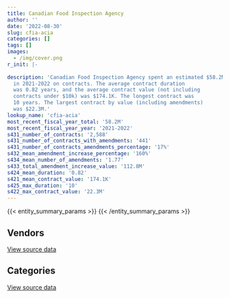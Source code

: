 ```yaml
---
title: Canadian Food Inspection Agency
author: ''
date: '2022-08-30'
slug: cfia-acia
categories: []
tags: []
images:
  - /img/cover.png
r_init: |-
  
description: 'Canadian Food Inspection Agency spent an estimated $58.2M
  in 2021-2022 on contracts. The average contract duration
  was 0.82 years, and the average contract value (not including
  contracts under $10k) was $174.1K. The longest contract was
  10 years. The largest contract by value (including amendments)
  was $22.3M.'
lookup_name: 'cfia-acia'
most_recent_fiscal_year_total: '58.2M'
most_recent_fiscal_year_year: '2021-2022'
s431_number_of_contracts: '2,588'
s431_number_of_contracts_with_amendments: '441'
s431_number_of_contracts_amendments_percentage: '17%'
s432_mean_amendment_increase_percentage: '160%'
s434_mean_number_of_amendments: '1.77'
s433_total_amendment_increase_value: '112.8M'
s424_mean_duration: '0.82'
s421_mean_contract_value: '174.1K'
s425_max_duration: '10'
s422_max_contract_value: '22.3M'
---
```


<script src="/rmarkdown-libs/htmlwidgets/htmlwidgets.js"></script>
<link href="/rmarkdown-libs/datatables-css/datatables-crosstalk.css" rel="stylesheet" />
<script src="/rmarkdown-libs/datatables-binding/datatables.js"></script>
<script src="/rmarkdown-libs/jquery/jquery-3.6.0.min.js"></script>
<link href="/rmarkdown-libs/dt-core-bootstrap/css/dataTables.bootstrap.min.css" rel="stylesheet" />
<link href="/rmarkdown-libs/dt-core-bootstrap/css/dataTables.bootstrap.extra.css" rel="stylesheet" />
<script src="/rmarkdown-libs/dt-core-bootstrap/js/jquery.dataTables.min.js"></script>
<script src="/rmarkdown-libs/dt-core-bootstrap/js/dataTables.bootstrap.min.js"></script>
<link href="/rmarkdown-libs/crosstalk/css/crosstalk.min.css" rel="stylesheet" />
<script src="/rmarkdown-libs/crosstalk/js/crosstalk.min.js"></script>
<script src="/rmarkdown-libs/htmlwidgets/htmlwidgets.js"></script>
<link href="/rmarkdown-libs/datatables-css/datatables-crosstalk.css" rel="stylesheet" />
<script src="/rmarkdown-libs/datatables-binding/datatables.js"></script>
<script src="/rmarkdown-libs/jquery/jquery-3.6.0.min.js"></script>
<link href="/rmarkdown-libs/dt-core-bootstrap/css/dataTables.bootstrap.min.css" rel="stylesheet" />
<link href="/rmarkdown-libs/dt-core-bootstrap/css/dataTables.bootstrap.extra.css" rel="stylesheet" />
<script src="/rmarkdown-libs/dt-core-bootstrap/js/jquery.dataTables.min.js"></script>
<script src="/rmarkdown-libs/dt-core-bootstrap/js/dataTables.bootstrap.min.js"></script>
<link href="/rmarkdown-libs/crosstalk/css/crosstalk.min.css" rel="stylesheet" />
<script src="/rmarkdown-libs/crosstalk/js/crosstalk.min.js"></script>

{{< entity_summary_params >}}
{{< /entity_summary_params >}}

## Vendors

<div id="htmlwidget-1" style="width:100%;height:auto;" class="datatables html-widget"></div>
<script type="application/json" data-for="htmlwidget-1">{"x":{"style":"bootstrap","filter":"none","vertical":false,"data":[["<a href=\"/vendors/3m_canada_company/\">3M Canada Company<\/a>","<a href=\"/vendors/a_hundred_answers/\">A Hundred Answers<\/a>","<a href=\"/vendors/ab_sciex/\">AB Sciex<\/a>","<a href=\"/vendors/abbott/\">Abbott<\/a>","<a href=\"/vendors/accenture/\">Accenture<\/a>","<a href=\"/vendors/acklands_grainger/\">Acklands Grainger<\/a>","<a href=\"/vendors/adobe/\">Adobe<\/a>","<a href=\"/vendors/advanced_business_interiors/\">Advanced Business Interiors<\/a>","<a href=\"/vendors/advanced_chippewa_technologies/\">Advanced Chippewa Technologies<\/a>","<a href=\"/vendors/agilent/\">Agilent<\/a>","<a href=\"/vendors/ainsworth/\">Ainsworth<\/a>","<a href=\"/vendors/als_canada/\">ALS Canada<\/a>","<a href=\"/vendors/altis_human_resources/\">Altis Human Resources<\/a>","<a href=\"/vendors/aon_reed_stenhouse/\">Aon Reed Stenhouse<\/a>","<a href=\"/vendors/ari_financial_services/\">ARI Financial Services<\/a>","<a href=\"/vendors/artemp_personnel_services/\">Artemp Personnel Services<\/a>","<a href=\"/vendors/avi_spl_canada/\">AVI SPL Canada<\/a>","<a href=\"/vendors/avondale_construction/\">Avondale Construction<\/a>","<a href=\"/vendors/bdo_canada/\">BDO Canada<\/a>","<a href=\"/vendors/beckman_coulter_canada/\">Beckman Coulter Canada<\/a>","<a href=\"/vendors/bio_nuclear_diagnostics/\">Bio Nuclear Diagnostics<\/a>","<a href=\"/vendors/biomerieux_canada/\">Biomerieux Canada<\/a>","<a href=\"/vendors/black_mcdonald/\">Black McDonald<\/a>","<a href=\"/vendors/bluedot/\">BlueDot<\/a>","<a href=\"/vendors/bruker/\">Bruker<\/a>","<a href=\"/vendors/bureau_veritas/\">Bureau Veritas<\/a>","<a href=\"/vendors/calian/\">Calian<\/a>","<a href=\"/vendors/canada_post/\">Canada Post<\/a>","<a href=\"/vendors/canadian_corps_of_commissionaires/\">Canadian Corps of Commissionaires<\/a>","<a href=\"/vendors/carahsoft_technology/\">Carahsoft Technology<\/a>","<a href=\"/vendors/carmichael_engineering/\">Carmichael Engineering<\/a>","<a href=\"/vendors/caro_analytical_services/\">Caro Analytical Services<\/a>","<a href=\"/vendors/cdw_canada/\">CDW Canada<\/a>","<a href=\"/vendors/charron_human_resources/\">Charron Human Resources<\/a>","<a href=\"/vendors/cision_canada/\">Cision Canada<\/a>","<a href=\"/vendors/cistel_technology/\">Cistel Technology<\/a>","<a href=\"/vendors/closereach/\">CloseReach<\/a>","<a href=\"/vendors/cofomo/\">Cofomo<\/a>","<a href=\"/vendors/construction_bugere/\">Construction Bugere<\/a>","<a href=\"/vendors/contract_community/\">Contract Community<\/a>","<a href=\"/vendors/cossette_communications/\">Cossette Communications<\/a>","<a href=\"/vendors/csdc_systems/\">CSDC Systems<\/a>","<a href=\"/vendors/d_mark_biosciences/\">D Mark Biosciences<\/a>","<a href=\"/vendors/d4is_solutions/\">D4IS Solutions<\/a>","<a href=\"/vendors/data_communications_management/\">Data Communications Management<\/a>","<a href=\"/vendors/dell_computer/\">Dell Computer<\/a>","<a href=\"/vendors/deloitte_and_touche/\">Deloitte and Touche<\/a>","<a href=\"/vendors/dexter_construction/\">Dexter Construction<\/a>","<a href=\"/vendors/dls_technology/\">DLS Technology<\/a>","<a href=\"/vendors/donna_cona/\">Donna Cona<\/a>","<a href=\"/vendors/dynamic_facility_services/\">Dynamic Facility Services<\/a>","<a href=\"/vendors/dynamic_personnel_consultants/\">Dynamic Personnel Consultants<\/a>","<a href=\"/vendors/ecole_de_langues_la_cite/\">Ecole De Langues La Cite<\/a>","<a href=\"/vendors/ekos_research_associates/\">Ekos Research Associates<\/a>","<a href=\"/vendors/emtec/\">Emtec<\/a>","<a href=\"/vendors/envirosafe_janitorial/\">EnviroSafe Janitorial<\/a>","<a href=\"/vendors/ernst_young/\">Ernst Young<\/a>","<a href=\"/vendors/esbe_scientific_industries/\">ESBE Scientific Industries<\/a>","<a href=\"/vendors/esri/\">ESRI<\/a>","<a href=\"/vendors/evaluation_personnel_selection/\">Evaluation Personnel Selection<\/a>","<a href=\"/vendors/evripos_janitorial_services/\">Evripos Janitorial Services<\/a>","<a href=\"/vendors/excel_human_resources/\">Excel Human Resources<\/a>","<a href=\"/vendors/exp_services/\">EXP Services<\/a>","<a href=\"/vendors/factiva/\">Factiva<\/a>","<a href=\"/vendors/fast_forward_french/\">Fast Forward French<\/a>","<a href=\"/vendors/fast_track_staffing/\">Fast Track Staffing<\/a>","<a href=\"/vendors/felix_technology/\">Felix Technology<\/a>","<a href=\"/vendors/ford_motor_company/\">Ford Motor Company<\/a>","<a href=\"/vendors/gartner/\">Gartner<\/a>","<a href=\"/vendors/general_motors/\">General Motors<\/a>","<a href=\"/vendors/genome_quebec/\">Genome Quebec<\/a>","<a href=\"/vendors/getinge_canada/\">Getinge Canada<\/a>","<a href=\"/vendors/global_knowledge/\">Global Knowledge<\/a>","<a href=\"/vendors/global_total_office/\">Global Total Office<\/a>","<a href=\"/vendors/global_upholstery/\">Global Upholstery<\/a>","<a href=\"/vendors/graybridge_international_consulting/\">Graybridge International Consulting<\/a>","<a href=\"/vendors/haworth/\">Haworth<\/a>","<a href=\"/vendors/hitrac/\">Hitrac<\/a>","<a href=\"/vendors/honeywell/\">Honeywell<\/a>","<a href=\"/vendors/hypertec/\">Hypertec<\/a>","<a href=\"/vendors/ibm_canada/\">IBM Canada<\/a>","<a href=\"/vendors/ifathom/\">iFathom<\/a>","<a href=\"/vendors/ihs_global/\">IHS Global<\/a>","<a href=\"/vendors/illumina_canada/\">Illumina Canada<\/a>","<a href=\"/vendors/imperial_cleaners/\">Imperial Cleaners<\/a>","<a href=\"/vendors/info_tech_research_group/\">Info Tech Research Group<\/a>","<a href=\"/vendors/insa/\">Insa<\/a>","<a href=\"/vendors/iron_mountain/\">Iron Mountain<\/a>","<a href=\"/vendors/johnson_controls_canada/\">Johnson Controls Canada<\/a>","<a href=\"/vendors/jp2g_consultants/\">JP2G Consultants<\/a>","<a href=\"/vendors/kia_canada/\">Kia Canada<\/a>","<a href=\"/vendors/konica_minolta_business_solutions/\">Konica Minolta Business Solutions<\/a>","<a href=\"/vendors/kpmg/\">KPMG<\/a>","<a href=\"/vendors/kubota_canada/\">Kubota Canada<\/a>","<a href=\"/vendors/lansdowne_technologies/\">Lansdowne Technologies<\/a>","<a href=\"/vendors/levitt_safety/\">Levitt Safety<\/a>","<a href=\"/vendors/life_technologies/\">Life Technologies<\/a>","<a href=\"/vendors/lifespeak/\">LifeSpeak<\/a>","<a href=\"/vendors/lionbridge/\">Lionbridge<\/a>","<a href=\"/vendors/lowe_martin_company/\">Lowe Martin Company<\/a>","<a href=\"/vendors/lumina_it/\">Lumina IT<\/a>","<a href=\"/vendors/maplesoft_consulting/\">Maplesoft Consulting<\/a>","<a href=\"/vendors/maxsys_staffing_and_consulting/\">Maxsys Staffing and Consulting<\/a>","<a href=\"/vendors/mgis/\">MGIS<\/a>","<a href=\"/vendors/michanie_construction/\">Michanie Construction<\/a>","<a href=\"/vendors/micronostyx/\">Micronostyx<\/a>","<a href=\"/vendors/microsoft_canada/\">Microsoft Canada<\/a>","<a href=\"/vendors/mindwire_systems/\">Mindwire Systems<\/a>","<a href=\"/vendors/mitsubishi_motor_sales/\">Mitsubishi Motor Sales<\/a>","<a href=\"/vendors/modis_canada/\">Modis Canada<\/a>","<a href=\"/vendors/moore_canada/\">Moore Canada<\/a>","<a href=\"/vendors/morneau_shepell/\">Morneau Shepell<\/a>","<a href=\"/vendors/nations_translation_group/\">Nations Translation Group<\/a>","<a href=\"/vendors/navpoint_consulting_group/\">Navpoint Consulting Group<\/a>","<a href=\"/vendors/neptune_security_services/\">Neptune Security Services<\/a>","<a href=\"/vendors/newfound_recruiting/\">Newfound Recruiting<\/a>","<a href=\"/vendors/nisha_techonologies/\">Nisha Techonologies<\/a>","<a href=\"/vendors/nissan_canada/\">Nissan Canada<\/a>","<a href=\"/vendors/northern_micro/\">Northern Micro<\/a>","<a href=\"/vendors/onix_networking_canada/\">Onix Networking Canada<\/a>","<a href=\"/vendors/openframe_technologies/\">OpenFrame Technologies<\/a>","<a href=\"/vendors/opentext/\">OpenText<\/a>","<a href=\"/vendors/oracle_canada/\">Oracle Canada<\/a>","<a href=\"/vendors/orangutech/\">Orangutech<\/a>","<a href=\"/vendors/pleiad_canada/\">Pleiad Canada<\/a>","<a href=\"/vendors/podolinsky_equipment/\">Podolinsky Equipment<\/a>","<a href=\"/vendors/portage_personnel/\">Portage Personnel<\/a>","<a href=\"/vendors/printers_plus/\">Printers Plus<\/a>","<a href=\"/vendors/procom_consultants/\">Procom Consultants<\/a>","<a href=\"/vendors/prosci_canada/\">Prosci Canada<\/a>","<a href=\"/vendors/purespirit_solutions/\">PureSpirIT Solutions<\/a>","<a href=\"/vendors/qiagen/\">QIAGEN<\/a>","<a href=\"/vendors/qmr/\">QMR<\/a>","<a href=\"/vendors/quintet_consulting/\">Quintet Consulting<\/a>","<a href=\"/vendors/randstad/\">Randstad<\/a>","<a href=\"/vendors/raymond_chabot_grant_thornton/\">Raymond Chabot Grant Thornton<\/a>","<a href=\"/vendors/ricoh/\">Ricoh<\/a>","<a href=\"/vendors/risk_sciences_international/\">Risk Sciences International<\/a>","<a href=\"/vendors/roche_diagnostics/\">Roche Diagnostics<\/a>","<a href=\"/vendors/s_p_global_market_intelligence/\">S P Global Market Intelligence<\/a>","<a href=\"/vendors/samson_associes/\">Samson Associes<\/a>","<a href=\"/vendors/sas_institute/\">SAS Institute<\/a>","<a href=\"/vendors/sdl_international_canada/\">SDL International Canada<\/a>","<a href=\"/vendors/si_systems/\">SI Systems<\/a>","<a href=\"/vendors/siemens/\">Siemens<\/a>","<a href=\"/vendors/silliker/\">Silliker<\/a>","<a href=\"/vendors/softchoice/\">Softchoice<\/a>","<a href=\"/vendors/softsim_technologies/\">Softsim Technologies<\/a>","<a href=\"/vendors/sra_staffing_solutions/\">SRA Staffing Solutions<\/a>","<a href=\"/vendors/st_joseph_print_group/\">St Joseph Print Group<\/a>","<a href=\"/vendors/stantec/\">Stantec<\/a>","<a href=\"/vendors/steris_canada/\">STERIS Canada<\/a>","<a href=\"/vendors/subaru_canada/\">Subaru Canada<\/a>","<a href=\"/vendors/systemscope/\">Systemscope<\/a>","<a href=\"/vendors/tag_hr/\">Tag HR<\/a>","<a href=\"/vendors/tecsis/\">Tecsis<\/a>","<a href=\"/vendors/teknion/\">Teknion<\/a>","<a href=\"/vendors/teksystems_canada/\">Teksystems Canada<\/a>","<a href=\"/vendors/telecom_computer_services/\">Telecom Computer Services<\/a>","<a href=\"/vendors/tenaquip/\">Tenaquip<\/a>","<a href=\"/vendors/the_aim_group/\">The AIM Group<\/a>","<a href=\"/vendors/the_right_door_consulting/\">The Right Door Consulting<\/a>","<a href=\"/vendors/thermo_fisher_scientific/\">Thermo Fisher Scientific<\/a>","<a href=\"/vendors/thyssenkrupp_elevator/\">Thyssenkrupp Elevator<\/a>","<a href=\"/vendors/toshiba_canada/\">Toshiba Canada<\/a>","<a href=\"/vendors/toyota/\">Toyota<\/a>","<a href=\"/vendors/trainor_mechanical_contractors/\">Trainor Mechanical Contractors<\/a>","<a href=\"/vendors/turtle_island_staffing/\">Turtle Island Staffing<\/a>","<a href=\"/vendors/tyco_integrated_fire_security/\">Tyco Integrated Fire Security<\/a>","<a href=\"/vendors/universite_laval/\">Universite Laval<\/a>","<a href=\"/vendors/university_of_guelph/\">University of Guelph<\/a>","<a href=\"/vendors/university_of_saskatchewan/\">University of Saskatchewan<\/a>","<a href=\"/vendors/vci_controls/\">VCI Controls<\/a>","<a href=\"/vendors/vwr_international/\">VWR International<\/a>","<a href=\"/vendors/waters/\">Waters<\/a>","<a href=\"/vendors/wolters_kluwer/\">Wolters Kluwer<\/a>","<a href=\"/vendors/workdynamics_technologies/\">WorkDynamics Technologies<\/a>","<a href=\"/vendors/workplace_health_and_cost_solutions/\">Workplace Health and Cost Solutions<\/a>","<a href=\"/vendors/worldreach_software/\">Worldreach Software<\/a>","<a href=\"/vendors/xerox/\">Xerox<\/a>"],[null,8888.03,66289.74,null,4783914.54,null,684657.53,18393.52,55970.92,11237.46,43271.05,339537.88,24542.24,null,null,59212,463588.28,null,87721.44,33217.48,null,10930.63,1103428.93,null,null,7788396.52,null,31494.87,1464957.84,46033.8,24295,1399369.4,45606.54,null,24180,null,85049.4,44790.99,45760.05,null,96390.31,30817.13,40028.22,184313.59,126497.27,null,null,28686.75,6962.74,808512.14,50351.97,42347.89,9393.91,52395.46,26044.98,null,null,19431.51,43824.38,166531.97,222767.47,1166502.51,null,null,null,null,null,140692.1,197001.26,493782.57,75033,204652.99,null,null,10443.69,25935,null,85617,5558.34,66577.62,315368.47,null,1201.43,405282.82,102281.21,100011.17,null,23040.89,17003.21,null,null,null,67807.02,null,3985.66,null,223173.74,null,139871.81,null,2129069.08,744731.95,null,75658.96,110093.36,null,636857.33,289686.77,null,null,null,369708.12,5242.27,null,13703.27,1034366.66,5175513.08,1099256.85,51089.04,null,null,70976.01,1737706.72,null,19775,null,null,null,30081.31,null,null,null,42903.29,null,149362.6,null,null,210028.96,70767.35,null,26250,805.46,null,160238.9,null,4894012.12,18205.43,null,148622.85,5077.26,73368.64,184267.08,1154072.33,449939.56,13117.19,null,97735.84,270196.3,null,null,861220.45,null,275476.79,null,364531.22,71208.19,5269317.02,118947.46,null,54853.04,907841.56,286292.33,55222.9,97896.61,1559213.58,30497.9,27512.19,1095647.37,null,601409.02],[null,26664.08,148617.45,18017.28,784947.09,null,15342.47,19623.2,25175.37,125481.63,null,244486.8,130524.57,null,138693.93,null,119148.23,186044.33,null,13679.7,null,6375.03,1106452.02,null,null,6182316.46,null,null,1574920.39,50278.65,null,1225298.55,17920.16,17389.38,28365,null,14213.74,85057.76,null,241529.95,262702.4,30901.56,null,184818.56,105151.21,23481.4,null,null,94383.8,757404.88,null,null,null,null,72969.78,null,13195.97,118983.31,58947.06,null,223377.79,621221.4,4254.12,null,58631.56,null,90517.35,466862.31,736191.96,208848.35,null,261935.92,null,26169.46,null,3910.88,56277.36,null,14451.7,24707.45,445236.22,null,12502.33,175891.97,102561.43,78790.02,null,23071.79,5122.69,null,null,null,80618.48,null,null,null,503270.51,17159.87,162107.59,13329.31,1656844.01,231792.18,15839.78,null,104168.06,10767.01,715853.97,127769.35,87371.64,null,null,496271.32,182738.81,null,13740.81,1522663.64,10779.07,null,381027.39,null,null,44139.34,1858349.35,null,null,null,null,14102.4,262137.13,30430.9,452071.99,null,65468.89,null,149771.81,81360,null,157448.12,null,null,152935.42,17002.22,null,97910.32,39796.9,4752608.32,63307.48,null,111976.12,null,41616.46,91637.77,630840.25,422873.2,null,null,null,391281.57,null,null,380176.21,null,385042.94,78723.25,null,143120.28,27461.7,61379.3,36978.89,55003.33,474218.65,262500,15953.28,300510.86,201590.59,28646.3,27189.14,1098649.14,null,595396.09],[null,13089.55,154544.92,4913.8,754921.79,null,null,null,null,721045.64,null,553175.46,60815.31,74270.58,54271.21,null,273711.64,null,null,99072.76,null,64194.84,1194875.91,9418.74,19755.39,6420694.02,null,null,1678035.56,50141.28,null,1168398.82,null,48489.62,29380,9091.98,null,84825.36,null,21977.23,927899.5,7683.18,10237.35,null,104863.91,52030.93,null,null,94125.92,88130.88,80011.24,null,null,50446.71,null,99948.08,20704.03,29334.88,143402.97,21334.4,222767.47,58272.54,12130.88,118299.39,39229.75,null,null,42365.29,528182.67,55342.6,null,172253.29,16519.58,null,null,26866.02,null,null,23646,239115.91,129745.91,1117.19,null,237073.19,110265.83,134445.91,2143.52,null,null,23801.2,null,9186.53,null,null,null,null,155138.48,22530.04,101146.93,null,565378.31,620529.52,null,null,166285.64,12885.12,844960.4,null,23864.21,null,null,494915.38,294152.98,118254.5,13703.27,1614650.41,891901.21,null,6188142.3,39889,null,38000.35,1927117.53,1540.94,null,null,5681.74,null,356551.51,21481.3,4866175.44,28427.1,131275.25,null,149362.6,null,29991.58,190244.07,32830.91,null,58370.68,15501.39,null,97642.8,null,4854595.99,10576.8,null,null,null,63556.53,254980.12,null,157643.14,297303,null,null,null,745955.82,null,267435.06,28718.6,928075.68,null,null,null,null,56783.19,113162.55,null,593538.66,231243.01,null,327756.25,184390.38,27120,27374.24,1095647.37,67800,626801.53],[29836.74,33441.14,119829.98,null,null,12924.38,null,null,null,754899.23,null,106586.12,371935.69,61104.13,77744,null,259488.56,null,null,322136.29,928810.75,45135.84,1153276.58,107432.45,100148.86,7212773.33,5716.89,null,1740413.66,20331.26,null,1213434.68,null,29267,63900,23206.81,null,164666.59,null,36591.66,1518708.7,null,32582.35,null,112305.82,null,186488.7,null,null,239758.89,111731.59,null,null,59905.47,null,112249.38,null,278413.81,361019.04,null,222767.47,118098.7,null,124795.6,null,39521.75,null,327421.6,447048.54,null,null,193662.19,null,null,null,null,null,null,null,369800.65,435578.43,13153.96,36865.07,288902.58,110265.83,94834.75,78238.39,5632.72,null,56048,31352.98,36893.05,88343.4,18273.02,null,17586.59,748009.91,22530.04,177309.15,null,153962.3,1441367.29,null,12595.6,null,49037.43,192552,null,null,9522.64,197593.78,494915.38,282212.83,null,1126.3,588847.98,412780.24,null,1409291.25,null,5077.79,17840.47,1891117.55,306648.14,null,112146.85,46573.69,170829.26,548772.71,213683,null,19904.14,130998.29,42714,null,null,null,196134.89,312969.36,12417.66,391510.46,15458.92,70028.36,73566.5,null,4321981.05,34859.39,247982.54,null,null,null,109374.79,null,618949.98,50594.62,71826.71,29824.41,null,null,13500.09,284032.04,32253.2,950505.78,null,null,163712.9,null,88782.97,86138.61,null,548145.79,294089.54,null,459743.73,596201.3,27120,27428.75,1253498.85,401151.51,646948.49]],"container":"<table class=\"table table-striped table-hover row-border order-column display\">\n  <thead>\n    <tr>\n      <th>Vendor<\/th>\n      <th>2018-2019<\/th>\n      <th>2019-2020<\/th>\n      <th>2020-2021<\/th>\n      <th>2021-2022<\/th>\n    <\/tr>\n  <\/thead>\n<\/table>","options":{"order":[[4,"desc"]],"pageLength":10,"autoWidth":true,"columnDefs":[{"targets":1,"render":"function(data, type, row, meta) {\n    return type !== 'display' ? data : DTWidget.formatCurrency(data, \"$\", 2, 3, \",\", \".\", true, null);\n  }"},{"targets":2,"render":"function(data, type, row, meta) {\n    return type !== 'display' ? data : DTWidget.formatCurrency(data, \"$\", 2, 3, \",\", \".\", true, null);\n  }"},{"targets":3,"render":"function(data, type, row, meta) {\n    return type !== 'display' ? data : DTWidget.formatCurrency(data, \"$\", 2, 3, \",\", \".\", true, null);\n  }"},{"targets":4,"render":"function(data, type, row, meta) {\n    return type !== 'display' ? data : DTWidget.formatCurrency(data, \"$\", 2, 3, \",\", \".\", true, null);\n  }"},{"width":"16%","targets":[1,2,3,4]},{"className":"dt-right","targets":[1,2,3,4]}],"orderClasses":false}},"evals":["options.columnDefs.0.render","options.columnDefs.1.render","options.columnDefs.2.render","options.columnDefs.3.render"],"jsHooks":[]}</script>
<p class="text-right">
<a href="https://github.com/GoC-Spending/contracts-data/tree/main/data/out/departments/cfia-acia/summary_by_fiscal_year_by_vendor.csv" class="source-data-link btn btn-link">View source data</a>
</p>

## Categories

<div id="htmlwidget-2" style="width:100%;height:auto;" class="datatables html-widget"></div>
<script type="application/json" data-for="htmlwidget-2">{"x":{"style":"bootstrap","filter":"none","vertical":false,"data":[["<a href=\"/categories/other/\">(Other)<\/a>","<a href=\"/categories/facilities_and_construction/\">Facilities and construction<\/a>","<a href=\"/categories/office_management/\">Office management<\/a>","<a href=\"/categories/professional_services/\">Professional services<\/a>","<a href=\"/categories/information_technology/\">Information technology<\/a>","<a href=\"/categories/medical/\">Medical<\/a>","<a href=\"/categories/transportation_and_logistics/\">Transportation and logistics<\/a>","<a href=\"/categories/industrial_products_and_services/\">Industrial products and services<\/a>","<a href=\"/categories/travel/\">Travel<\/a>","<a href=\"/categories/security_and_protection/\">Security and protection<\/a>","<a href=\"/categories/human_capital/\">Human capital<\/a>"],[624897,9571638.69,5815558.13,24162639.31,21174889.4,1208212.18,3425687.41,6855845.01,21992.01,1521997.41,1125653.78],[null,2971350.16,1943735.9,20850498.96,14302685.11,1610887.85,1715531.19,5695438.3,null,1606936.32,1275413.97],[10447.5,4745824.39,2058561.73,21816486.23,24733049.86,1927715.3,454233.15,6892673.77,null,1694711.72,770080.4],[null,4464839.2,1816629.42,22436790.53,13929191.49,2918676.91,750994.37,7957549.24,33205.06,1780246.72,2143818.54]],"container":"<table class=\"table table-striped table-hover row-border order-column display\">\n  <thead>\n    <tr>\n      <th>Category<\/th>\n      <th>2018-2019<\/th>\n      <th>2019-2020<\/th>\n      <th>2020-2021<\/th>\n      <th>2021-2022<\/th>\n    <\/tr>\n  <\/thead>\n<\/table>","options":{"order":[[4,"desc"]],"dom":"t","pageLength":30,"autoWidth":true,"columnDefs":[{"targets":1,"render":"function(data, type, row, meta) {\n    return type !== 'display' ? data : DTWidget.formatCurrency(data, \"$\", 2, 3, \",\", \".\", true, null);\n  }"},{"targets":2,"render":"function(data, type, row, meta) {\n    return type !== 'display' ? data : DTWidget.formatCurrency(data, \"$\", 2, 3, \",\", \".\", true, null);\n  }"},{"targets":3,"render":"function(data, type, row, meta) {\n    return type !== 'display' ? data : DTWidget.formatCurrency(data, \"$\", 2, 3, \",\", \".\", true, null);\n  }"},{"targets":4,"render":"function(data, type, row, meta) {\n    return type !== 'display' ? data : DTWidget.formatCurrency(data, \"$\", 2, 3, \",\", \".\", true, null);\n  }"},{"width":"16%","targets":[1,2,3,4]},{"className":"dt-right","targets":[1,2,3,4]}],"orderClasses":false,"lengthMenu":[10,25,30,50,100]}},"evals":["options.columnDefs.0.render","options.columnDefs.1.render","options.columnDefs.2.render","options.columnDefs.3.render"],"jsHooks":[]}</script>
<p class="text-right">
<a href="https://github.com/GoC-Spending/contracts-data/tree/main/data/out/departments/cfia-acia/summary_by_fiscal_year_by_category.csv" class="source-data-link btn btn-link">View source data</a>
</p>
